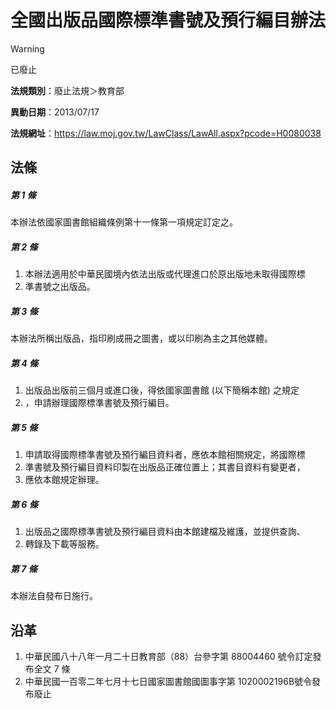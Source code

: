 # 全國出版品國際標準書號及預行編目辦法


> [!WARNING]
> 已廢止


**法規類別**：廢止法規＞教育部

**異動日期**：2013/07/17  

**法規網址**：https://law.moj.gov.tw/LawClass/LawAll.aspx?pcode=H0080038



## 法條
##### 第 1 條
本辦法依國家圖書館組織條例第十一條第一項規定訂定之。

##### 第 2 條
1. 本辦法適用於中華民國境內依法出版或代理進口於原出版地未取得國際標
1. 準書號之出版品。

##### 第 3 條
本辦法所稱出版品，指印刷成冊之圖書，或以印刷為主之其他媒體。

##### 第 4 條
1. 出版品出版前三個月或進口後，得依國家圖書館 (以下簡稱本館) 之規定
1. ，申請辦理國際標準書號及預行編目。

##### 第 5 條
1. 申請取得國際標準書號及預行編目資料者，應依本館相關規定，將國際標
1. 準書號及預行編目資料印製在出版品正確位置上；其書目資料有變更者，
1. 應依本館規定辦理。

##### 第 6 條
1. 出版品之國際標準書號及預行編目資料由本館建檔及維護，並提供查詢、
1. 轉錄及下載等服務。

##### 第 7 條
本辦法自發布日施行。

## 沿革
1. 中華民國八十八年一月二十日教育部（88）台參字第 88004460 號令訂定發布全文 7  條
1. 中華民國一百零二年七月十七日國家圖書館國圖事字第 1020002196B號令發布廢止
